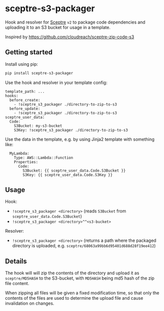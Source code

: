 # sceptre-s3-packager

Hook and resolver for [Sceptre](https://sceptre.cloudreach.com/latest/) `v2` to
package code dependencies and uploading it to an S3 bucket for usage in a
template.

Inspired by https://github.com/cloudreach/sceptre-zip-code-s3

## Getting started

Install using pip:

```bash
pip install sceptre-s3-packager
```

Use the hook and resolver in your template config:

```
template_path: ...
hooks:
  before_create:
    - !sceptre_s3_packager ./directory-to-zip-to-s3
  before_update:
    - !sceptre_s3_packager ./directory-to-zip-to-s3
sceptre_user_data:
  Code:
    S3Bucket: my-s3-bucket
    S3Key: !sceptre_s3_packager ./directory-to-zip-to-s3
```

Use the data in the template, e.g. by using Jinja2 template with something
like:

```
  MyLambda:
    Type: AWS::Lambda::Function
    Properties:
      Code:
        S3Bucket: {{ sceptre_user_data.Code.S3Bucket }}
        S3Key: {{ sceptre_user_data.Code.S3Key }}
```

## Usage

Hook:

- `!sceptre_s3_packager <directory>` (reads `S3Bucket` from
  `sceptre_user_data.Code.S3Bucket`)
- `!sceptre_s3_packager <directory>^^<s3-bucket>`

Resolver:

- `!sceptre_s3_packager <directory>` (returns a path where the packaged
  directory is uploaded, e.g. `sceptre/68063a99bb6d95401d688d28f19ee412`)

## Details

The hook will will zip the contents of the directory and upload it as
`sceptre/MD5HASH` to the S3-bucket, with `MD5HASH` being md5 hash of the zip
file content.

When zipping all files will be given a fixed modification time, so that only
the contents of the files are used to determine the upload file and cause
invalidation on changes.
